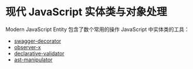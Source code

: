# 现代 JavaScript 实体类与对象处理

Modern JavaScript Entity 包含了数个常用的操作 JavaScript 中实体类的工具：

- [swagger-decorator](https://github.com/wxyyxc1992/Modern-JavaScript-Entity/blob/master/swagger-decorator/README.md)
- [observer-x](https://github.com/wxyyxc1992/Modern-JavaScript-Entity/blob/master/observer-x/README.md)
- [declarative-validator](https://github.com/wxyyxc1992/Modern-JavaScript-Entity/blob/master/declarative-validator/README.md)
- [ast-manipulator](https://github.com/wxyyxc1992/Modern-JavaScript-Entity/blob/master/ast-manipulator/README.md)
